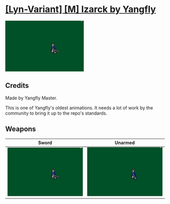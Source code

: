 # [\[Lyn-Variant\] \[M\] Izarck by Yangfly](./)
 

<img src="./1.%20Sword/Sword_000.png" alt="[Lyn-Variant] [M] Izarck by Yangfly standing" />

## Credits

Made by Yangfly Master.

This is one of Yangfly's oldest animations. It needs a lot of work by the community to bring it up to the repo's standards.

## Weapons
 

|Sword |Unarmed |
|  :---: | :---: |
| <img alt="Sword animation" src="./1.%20Sword/Sword.gif" /> | <img alt="Unarmed animation" src="./8.%20Unarmed/Unarmed.gif" /> |
